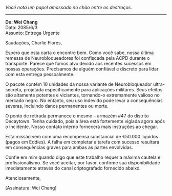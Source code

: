 _Você nota um papel amassado no chão entre os destroços._

---

**De: Wei Chang**  
Data: 2085/6/3  
Assunto: Entrega Urgente

Saudações, Charlie Flores,

Espero que esta carta o encontre bem. Como você sabe, nossa última remessa de Neurobloqueadores foi confiscada pela ACPD durante o transporte. Parece que fomos alvo devido aos recentes sucessos em nossas operações. Precisamos de alguém confiável e discreto para lidar com esta entrega pessoalmente.

O pacote contém 10 unidades da nossa variante de Neurobloqueador ultra-secreta, projetada especificamente para aplicações militares. Seus efeitos são altamente potentes e viciantes, tornando-o extremamente valioso no mercado negro. No entanto, seu uso indevido pode levar a consequências severas, incluindo danos permanentes ou morte.

O ponto de retirada permanece o mesmo – armazém #47 do distrito Decaytown. Tenha cuidado, pois a área está fortemente vigiada agora após o incidente. Nosso contato interno fornecerá mais instruções ao chegar.

Esta missão vem com uma recompensa substancial de €50.000 líquidos (pagos em Eddies). A falha em completar a tarefa com sucesso resultará em consequências graves para ambas as partes envolvidas.

Confie em mim quando digo que este trabalho requer a máxima cautela e profissionalismo. Se você aceitar, por favor, confirme sua disponibilidade imediatamente através do canal criptografado fornecido abaixo.

Atenciosamente,

[Assinatura: Wei Chang]
